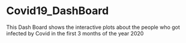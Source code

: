 # Covid19_DashBoard
 This Dash Board shows the interactive plots about the people who got infected by Covid in the first 3 months of the year 2020
